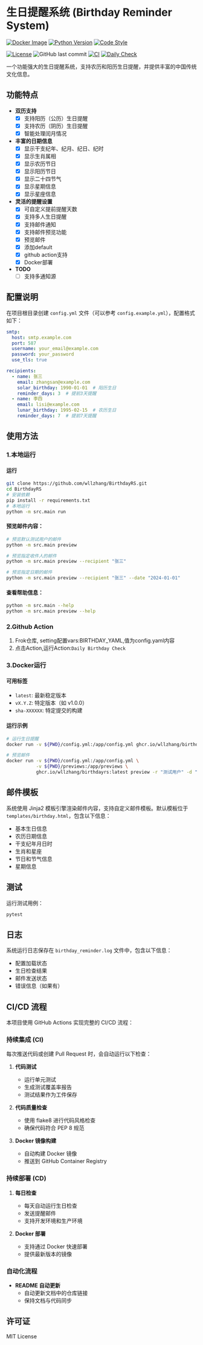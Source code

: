 # 生日提醒系统 (Birthday Reminder System)
[![Docker Image](https://img.shields.io/badge/docker%20image-ghcr.io/wllzhang/birthdayrs-blue)](https://github.com/wllzhang/BirthdayRS/pkgs/container/birthdayrs)
[![Python Version](https://img.shields.io/badge/python-3.10-blue.svg)](https://www.python.org/downloads/release/python-3100/)
[![Code Style](https://img.shields.io/badge/code%20style-flake8-black.svg)](https://flake8.pycqa.org/)

[![License](https://img.shields.io/badge/license-MIT-green.svg)](LICENSE)
![GitHub last commit](https://img.shields.io/github/last-commit/wllzhang/BirthdayRS)
[![CI](https://github.com/wllzhang/BirthdayRS/actions/workflows/ci.yml/badge.svg)](https://github.com/wllzhang/BirthdayRS/actions/workflows/ci.yml)
[![Daily Check](https://github.com/wllzhang/BirthdayRS/actions/workflows/daily_check.yml/badge.svg)](https://github.com/wllzhang/BirthdayRS/actions/workflows/daily_check.yml)

一个功能强大的生日提醒系统，支持农历和阳历生日提醒，并提供丰富的中国传统文化信息。

 



 

<!-- ![GitHub stars](https://img.shields.io/github/stars/wllzhang/BirthdayRS?style=social)
![GitHub forks](https://img.shields.io/github/forks/wllzhang/BirthdayRS?style=social)
![GitHub issues](https://img.shields.io/github/issues/wllzhang/BirthdayRS) -->


## 功能特点

- **双历支持**
  - [x] 支持阳历（公历）生日提醒
  - [x] 支持农历（阴历）生日提醒
  - [x] 智能处理闰月情况

- **丰富的日期信息**
  - [x] 显示干支纪年、纪月、纪日、纪时
  - [x] 显示生肖属相
  - [x] 显示农历节日
  - [x] 显示阳历节日
  - [x] 显示二十四节气
  - [x] 显示星期信息
  - [x] 显示星座信息

- **灵活的提醒设置**
  - [x] 可自定义提前提醒天数
  - [x] 支持多人生日提醒
  - [x] 支持邮件通知
  - [x] 支持邮件预览功能
  - [x] 预览邮件
  - [x] 添加default 
  - [x] github action支持
  - [X] Docker部署
- **TODO**
  - [ ] 支持多通知源

## 配置说明

在项目根目录创建 `config.yml` 文件（可以参考 `config.example.yml`），配置格式如下：

```yaml
smtp:
  host: smtp.example.com
  port: 587
  username: your_email@example.com
  password: your_password
  use_tls: true

recipients:
  - name: 张三
    email: zhangsan@example.com
    solar_birthday: 1990-01-01  # 阳历生日
    reminder_days: 3  # 提前3天提醒
  - name: 李四
    email: lisi@example.com
    lunar_birthday: 1995-02-15  # 农历生日
    reminder_days: 7  # 提前7天提醒
```

## 使用方法

### 1.本地运行
#### 运行
```bash
git clone https://github.com/wllzhang/BirthdayRS.git
cd BirthdayRS
# 安装依赖 
pip install -r requirements.txt
# 本地运行
python -m src.main run
```
#### 预览邮件内容：
```bash
# 预览默认测试用户的邮件
python -m src.main preview

# 预览指定收件人的邮件
python -m src.main preview --recipient "张三"

# 预览指定日期的邮件
python -m src.main preview --recipient "张三" --date "2024-01-01"
```
#### 查看帮助信息：
```bash
python -m src.main --help
python -m src.main preview --help
```
### 2.Github Action
   1. Frok仓库, setting配置vars:BIRTHDAY_YAML,值为config.yaml内容
   2. 点击Action,运行Action:`Daily Birthday Check`
   
### 3.Docker运行

#### 可用标签
- `latest`: 最新稳定版本
- `vX.Y.Z`: 特定版本（如 v1.0.0）
- `sha-XXXXXX`: 特定提交的构建

#### 运行示例

```bash
# 运行生日提醒
docker run -v ${PWD}/config.yml:/app/config.yml ghcr.io/wllzhang/birthdayrs:latest run

# 预览邮件
docker run -v ${PWD}/config.yml:/app/config.yml \
           -v ${PWD}/previews:/app/previews \
           ghcr.io/wllzhang/birthdayrs:latest preview -r "测试用户" -d "2024-01-01"
``` 

## 邮件模板

系统使用 Jinja2 模板引擎渲染邮件内容，支持自定义邮件模板。默认模板位于 `templates/birthday.html`，包含以下信息：

- 基本生日信息
- 农历日期信息
- 干支纪年月日时
- 生肖和星座
- 节日和节气信息
- 星期信息

## 测试

运行测试用例：
```bash
pytest
```

## 日志

系统运行日志保存在 `birthday_reminder.log` 文件中，包含以下信息：
- 配置加载状态
- 生日检查结果
- 邮件发送状态
- 错误信息（如果有）
 

## CI/CD 流程

本项目使用 GitHub Actions 实现完整的 CI/CD 流程：

### 持续集成 (CI)

每次推送代码或创建 Pull Request 时，会自动运行以下检查：

1. **代码测试**
   - 运行单元测试
   - 生成测试覆盖率报告
   - 测试结果作为工件保存

2. **代码质量检查**
   - 使用 flake8 进行代码风格检查
   - 确保代码符合 PEP 8 规范

3. **Docker 镜像构建**
   - 自动构建 Docker 镜像
   - 推送到 GitHub Container Registry

### 持续部署 (CD)

1. **每日检查**
   - 每天自动运行生日检查
   - 发送提醒邮件
   - 支持开发环境和生产环境

2. **Docker 部署**
   - 支持通过 Docker 快速部署
   - 提供最新版本的镜像

### 自动化流程

- **README 自动更新**
  - 自动更新文档中的仓库链接
  - 保持文档与代码同步

## 许可证

MIT License 

